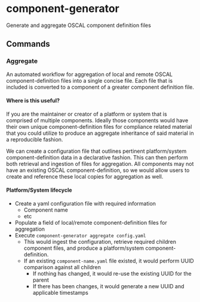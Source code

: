 # component-generator
Generate and aggregate OSCAL component definition files


## Commands

### Aggregate
An automated workflow for aggregation of local and remote OSCAL component-definition files into a single concise file. Each file that is included is converted to a component of a greater component definition file. 

#### Where is this useful?
If you are the maintainer or creator of a platform or system that is comprised of multiple components. Ideally those components would have their own unique component-definition files for compliance related material that you could utilize to produce an aggregate inheritance of said material in a reproducible fashion. 

We can create a configuration file that outlines pertinent platform/system component-definition data in a declarative fashion. This can then perform both retrieval and ingestion of files for aggregation. All components may not have an existing OSCAL component-definition, so we would allow users to create and reference these local copies for aggregation as well. 

#### Platform/System lifecycle

- Create a yaml configuration file with required information
    - Component name
    - etc
- Populate a field of local/remote component-definition files for aggregation
- Execute `component-generator aggregate config.yaml`
    - This would ingest the configuration, retrieve required children component files, and produce a platform/system component-definition.
    - If an existing `component-name.yaml` file existed, it would perform UUID comparison against all children
        - If nothing has changed, it would re-use the existing UUID for the parent
        - If there has been changes, it would generate a new UUID and applicable timestamps